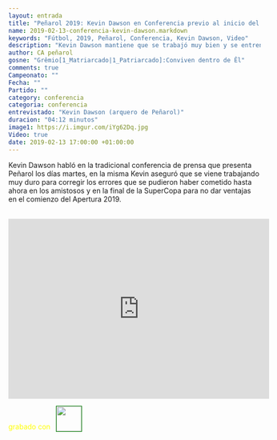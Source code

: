 ```yaml
---
layout: entrada
title: "Peñarol 2019: Kevin Dawson en Conferencia previo al inicio del Campeonato Uruguayo"
name: 2019-02-13-conferencia-kevin-dawson.markdown
keywords: "Fútbol, 2019, Peñarol, Conferencia, Kevin Dawson, Video"
description: "Kevin Dawson mantiene que se trabajó muy bien y se entrenó fuerte para el comienzo de este Uruguayo 2019, que los errores que se cometieron en esta SuperCopa y amistosos se van a ir corrigiendo para no dar ventajas en el Apertura 2019"
author: CA peñarol
gosne: "Grêmio[1_Matriarcado|1_Patriarcado]:Conviven dentro de Êl"
comments: true
Campeonato: ""
Fecha: ""
Partido: ""
category: conferencia
categoria: conferencia
entrevistado: "Kevin Dawson (arquero de Peñarol)"
duracion: "04:12 minutos"
image1: https://i.imgur.com/iYg62Dq.jpg
Video: true
date: 2019-02-13 17:00:00 +01:00:00
---
```

<!---
Campeonato: <span>{{ page.Campeonato }}</span><br>
Fecha: <span>{{ page.Fecha }}</span><br>
Encuentro: <span>{{ page.Partido }}</span><br>-->

Kevin Dawson habló en la tradicional conferencia de prensa que presenta Peñarol los días martes, en la misma Kevin aseguró que se viene trabajando muy duro para corregir los errores que se pudieron haber cometido hasta ahora en los amistosos y en la final de la SuperCopa para no dar ventajas en el comienzo del Apertura 2019.

<br>

<iframe width="521" height="360" src="https://www.youtube.com/embed/ScWDyIUn1Hg" frameborder="0" allow="accelerometer; autoplay; encrypted-media; gyroscope; picture-in-picture" allowfullscreen></iframe>

<span style="color:yellow;">grabado con</span> <a href="http://ffmpeg.org"><img src="{{ site.url }}/images/ffmpeg.png" width="50px" style="border:1px solid green;vertical-align: sub;margin-left:7px;"></a>
